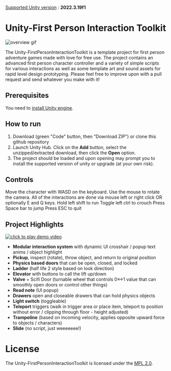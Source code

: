 <u>Supported Unity version</u> : **2022.3.19f1**

# Unity-First Person Interaction Toolkit

![overview gif](showcase.gif)

The Unity-FirstPersonInteractionToolkit is a template project for first person adventure games made with love for free use. The project contains an advanced first person character controller and a variety of simple scripts for various interactions as well as some template art and sound assets for rapid level design prototyping. Please feel free to improve upon with a pull request and send whatever you make with it!

## Prerequisites

You need to [install Unity engine](https://unity.com/download).

## How to run

1. Download (green "Code" button, then "Download ZIP") or clone this github repository
2. Launch Unity Hub. Click on the **Add** button, select the unzipped/extracted download, then click the **Open** option.
3. The project should be loaded and upon opening may prompt you to install the supported version of unity or upgrade (at your own risk).

## Controls

Move the character with WASD on the keyboard.
Use the mouse to rotate the camera.
All of the interactions are done via mouse left or right click OR optionally E and Q keys.
Hold left shift to run
Toggle left ctrl to crouch
Press Space bar to jump
Press ESC to quit

## Project Highlights

[![click to play demo video](https://i.imgur.com/kw21mGm.png)](https://www.youtube.com/watch?v=SL4f88X0zAI)

* **Modular interaction system** with dynamic UI crosshair / popup text anims / object highlight
* **Pickup**, inspect (rotate), throw object, and return to original position
* **Physics based doors** that can be open, closed, and locked
* **Ladder** (half life 2 style based on look direction)
* **Elevator** with buttons to call the lift up/down
* **Valve** + Scifi Door (turnable wheel that controls 0<->1 value that can smoothly open doors or control other things)
* **Read note** (UI popup)
* **Drawers** open and closeable drawers that can hold physics objects
* **Light switch** (toggleable)
* **Teleport** triggers (walk in trigger area or place item, teleport to position without error / clipping through floor - height adjusted)
* **Trampoline** (based on incoming velocity, applies opposite upward force to objects / characters)
* **Slide** (no script, just weeeeeee!)

# License

The Unity-FirstPersonInteractionToolkit is licensed under the [MPL 2.0](https://www.mozilla.org/en-US/MPL/2.0/FAQ/).

